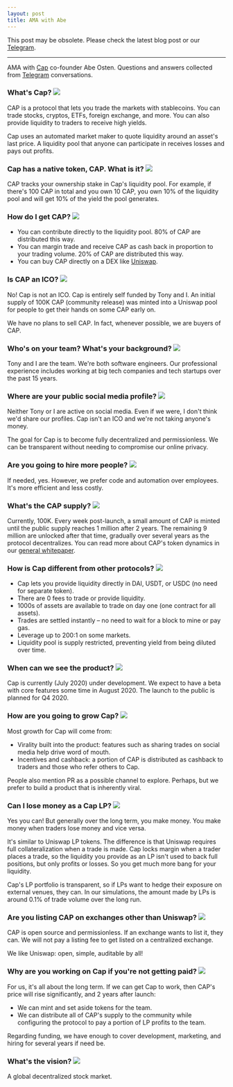 ```yaml
---
layout: post
title: AMA with Abe
---
```


This post may be obsolete. Please check the latest blog post or our [Telegram](https://t.me/capfin).

---

AMA with [Cap](https://cap.finance) co-founder Abe Osten. Questions and answers collected from [Telegram](https://t.me/capfin) conversations.

### What's Cap? <a name="a" href='#a' class='permalink'><img src='/assets/images/chain.svg'></a>

CAP is a protocol that lets you trade the markets with stablecoins. You can trade stocks, cryptos, ETFs, foreign exchange, and more. You can also provide liquidity to traders to receive high yields.

Cap uses an automated market maker to quote liquidity around an asset's last price. A liquidity pool that anyone can participate in receives losses and pays out profits.

### Cap has a native token, CAP. What is it? <a name="b" href='#b' class='permalink'><img src='/assets/images/chain.svg'></a>

CAP tracks your ownership stake in Cap's liquidity pool. For example, if there's 100 CAP in total and you own 10 CAP, you own 10% of the liquidity pool and will get 10% of the yield the pool generates.

### How do I get CAP? <a name="c" href='#c' class='permalink'><img src='/assets/images/chain.svg'></a>

* You can contribute directly to the liquidity pool. 80% of CAP are distributed this way.
* You can margin trade and receive CAP as cash back in proportion to your trading volume. 20% of CAP are distributed this way.
* You can buy CAP directly on a DEX like [Uniswap](https://app.uniswap.org/#/swap?outputCurrency=0x43044f861ec040db59a7e324c40507addb673142).

### Is CAP an ICO? <a name="d" href='#d' class='permalink'><img src='/assets/images/chain.svg'></a>

No! Cap is not an ICO. Cap is entirely self funded by Tony and I. An initial supply of 100K CAP (community release) was minted into a Uniswap pool for people to get their hands on some CAP early on.

We have no plans to sell CAP. In fact, whenever possible, we are buyers of CAP.

### Who's on your team? What's your background? <a name="e" href='#e' class='permalink'><img src='/assets/images/chain.svg'></a>

Tony and I are the team. We're both software engineers. Our professional experience includes working at big tech companies and tech startups over the past 15 years.

### Where are your public social media profile? <a name="f" href='#f' class='permalink'><img src='/assets/images/chain.svg'></a>

Neither Tony or I are active on social media. Even if we were, I don't think we'd share our profiles. Cap isn't an ICO and we're not taking anyone's money. 

The goal for Cap is to become fully decentralized and permissionless. We can be transparent without needing to compromise our online privacy.

### Are you going to hire more people? <a name="g" href='#g' class='permalink'><img src='/assets/images/chain.svg'></a>

If needed, yes. However, we prefer code and automation over employees. It's more efficient and less costly.

### What's the CAP supply? <a name="h" href='#h' class='permalink'><img src='/assets/images/chain.svg'></a>

Currently, 100K. Every week post-launch, a small amount of CAP is minted until the public supply reaches 1 million after 2 years. The remaining 9 million are unlocked after that time, gradually over several years as the protocol decentralizes. You can read more about CAP's token dynamics in our [general whitepaper](https://cap.finance/assets/cap_cst_wp-v1.pdf).

### How is Cap different from other protocols? <a name="i" href='#i' class='permalink'><img src='/assets/images/chain.svg'></a>

* Cap lets you provide liquidity directly in DAI, USDT, or USDC (no need for separate token).
* There are 0 fees to trade or provide liquidity.
* 1000s of assets are available to trade on day one (one contract for all assets).
* Trades are settled instantly – no need to wait for a block to mine or pay gas.
* Leverage up to 200:1 on some markets.
* Liquidity pool is supply restricted, preventing yield from being diluted over time.

### When can we see the product? <a name="j" href='#j' class='permalink'><img src='/assets/images/chain.svg'></a>

Cap is currently (July 2020) under development. We expect to have a beta with core features some time in August 2020. The launch to the public is planned for Q4 2020.

### How are you going to grow Cap? <a name="k" href='#k' class='permalink'><img src='/assets/images/chain.svg'></a>

Most growth for Cap will come from:

* Virality built into the product: features such as sharing trades on social media help drive word of mouth.
* Incentives and cashback: a portion of CAP is distributed as cashback to traders and those who refer others to Cap.

People also mention PR as a possible channel to explore. Perhaps, but we prefer to build a product that is inherently viral.

### Can I lose money as a Cap LP? <a name="l" href='#l' class='permalink'><img src='/assets/images/chain.svg'></a>

Yes you can! But generally over the long term, you make money. You make money when traders lose money and vice versa.

It's similar to Uniswap LP tokens. The difference is that Uniswap requires full collateralization when a trade is made. Cap locks margin when a trader places a trade, so the liquidity you provide as an LP isn't used to back full positions, but only profits or losses. So you get much more bang for your liquidity.

Cap's LP portfolio is transparent, so if LPs want to hedge their exposure on external venues, they can. In our simulations, the amount made by LPs is around 0.1% of trade volume over the long run.

### Are you listing CAP on exchanges other than Uniswap? <a name="m" href='#m' class='permalink'><img src='/assets/images/chain.svg'></a>

CAP is open source and permissionless. If an exchange wants to list it, they can. We will not pay a listing fee to get listed on a centralized exchange.

We like Uniswap: open, simple, auditable by all!

### Why are you working on Cap if you're not getting paid? <a name="n" href='#n' class='permalink'><img src='/assets/images/chain.svg'></a>

For us, it's all about the long term. If we can get Cap to work, then CAP's price will rise significantly, and 2 years after launch:
* We can mint and set aside tokens for the team.
* We can distribute all of CAP's supply to the community while configuring the protocol to pay a portion of LP profits to the team.

Regarding funding, we have enough to cover development, marketing, and hiring for several years if need be.

### What's the vision? <a name="o" href='#o' class='permalink'><img src='/assets/images/chain.svg'></a>

A global decentralized stock market.